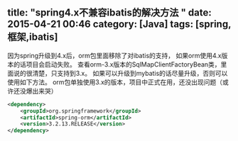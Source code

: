 title: "spring4.x不兼容ibatis的解决方法 "
date: 2015-04-21 00:46
category: [Java]
tags: [spring,框架,ibatis]
---

因为spring升级到4.x后，orm包里面移除了对ibatis的支持，
如果orm使用4.x版本的话项目会启动失败。
查看orm-3.x版本的SqlMapClientFactoryBean类，里面说的很清楚，只支持到3.x。
如果可以升级到mybatis的话尽量升级，否则可以使用如下方法。
orm包单独使用3.x的版本，项目中正式在用，还没出现问题（或许还没爆出来哭）

```xml
<dependency>
    <groupId>org.springframework</groupId>
    <artifactId>spring-orm</artifactId>
    <version>3.2.13.RELEASE</version>
</dependency>
```